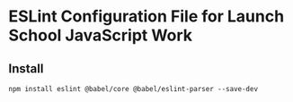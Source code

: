 # ESLint Configuration File for Launch School JavaScript Work

## Install
```
npm install eslint @babel/core @babel/eslint-parser --save-dev
```
